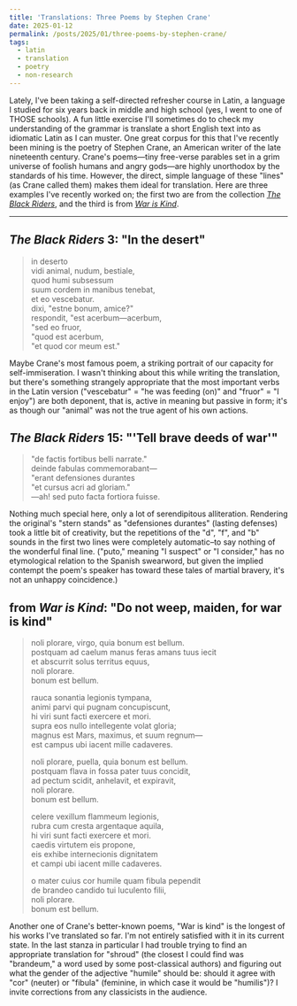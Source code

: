 ```yaml
---
title: 'Translations: Three Poems by Stephen Crane'
date: 2025-01-12
permalink: /posts/2025/01/three-poems-by-stephen-crane/
tags:
  - latin
  - translation
  - poetry
  - non-research
---
```


Lately, I've been taking a self-directed refresher course in Latin, a language I studied for six years back in middle and high school (yes, I went to one of THOSE schools). A fun little exercise I'll sometimes do to check my understanding of the grammar is translate a short English text into as idiomatic Latin as I can muster. One great corpus for this that I've recently been mining is the poetry of Stephen Crane, an American writer of the late nineteenth century. Crane's poems—tiny free-verse parables set in a grim universe of foolish humans and angry gods—are highly unorthodox by the standards of his time. However, the direct, simple language of these "lines" (as Crane called them) makes them ideal for translation. Here are three examples I've recently worked on; the first two are from the collection [*The Black Riders*](https://www.gutenberg.org/cache/epub/40786/pg40786-images.html), and the third is from [*War is Kind*](https://www.gutenberg.org/cache/epub/9870/pg9870.txt).

***

*The Black Riders* 3: "In the desert"
------
> in deserto \
> vidi animal, nudum, bestiale, \
> quod humi subsessum \
> suum cordem in manibus tenebat, \
> et eo vescebatur. \
> dixi, "estne bonum, amice?" \
> respondit, "est acerbum—acerbum, \
> "sed eo fruor, \
> "quod est acerbum, \
> "et quod cor meum est."

Maybe Crane's most famous poem, a striking portrait of our capacity for self-immiseration. I wasn't thinking about this while writing the translation, but there's something strangely appropriate that the most important verbs in the Latin version ("vescebatur" = "he was feeding (on)" and "fruor" = "I enjoy") are both deponent, that is, active in meaning but passive in form; it's as though our "animal" was not the true agent of his own actions.

*The Black Riders* 15: "'Tell brave deeds of war'"
------
> "de factis fortibus belli narrate." \
> deinde fabulas commemorabant— \
> "erant defensiones durantes \
> "et cursus acri ad gloriam." \
> —ah! sed puto facta fortiora fuisse.

Nothing much special here, only a lot of serendipitous alliteration. Rendering the original's "stern stands" as "defensiones durantes" (lasting defenses) took a little bit of creativity, but the repetitions of the "d", "f", and "b" sounds in the first two lines were completely automatic–to say nothing of the wonderful final line. ("puto," meaning "I suspect" or "I consider," has no etymological relation to the Spanish swearword, but given the implied contempt the poem's speaker has toward these tales of martial bravery, it's not an unhappy coincidence.)

from *War is Kind*: "Do not weep, maiden, for war is kind"
------
> noli plorare, virgo, quia bonum est bellum. \
> postquam ad caelum manus feras amans tuus iecit \
> et abscurrit solus territus equus, \
> noli plorare. \
> bonum est bellum. 
> 
> rauca sonantia legionis tympana,\
> animi parvi qui pugnam concupiscunt,\
> hi viri sunt facti exercere et mori.\
> supra eos nullo intellegente volat gloria;\
> magnus est Mars, maximus, et suum regnum—\
> est campus ubi iacent mille cadaveres.
> 
> noli plorare, puella, quia bonum est bellum.\
> postquam flava in fossa pater tuus concidit,\
> ad pectum scidit, anhelavit, et expiravit,\
> noli plorare.\
> bonum est bellum.
> 
> celere vexillum flammeum legionis,\
> rubra cum cresta argentaque aquila,\
> hi viri sunt facti exercere et mori.\
> caedis virtutem eis propone,\
> eis exhibe internecionis dignitatem\
> et campi ubi iacent mille cadaveres.
>
> o mater cuius cor humile quam fibula pependit\
> de brandeo candido tui luculento filii,\
> noli plorare.\
> bonum est bellum.

Another one of Crane's better-known poems, "War is kind" is the longest of his works I've translated so far. I'm not entirely satisfied with it in its current state. In the last stanza in particular I had trouble trying to find an appropriate translation for "shroud" (the closest I could find was "brandeum," a word used by some post-classical authors) and figuring out what the gender of the adjective "humile" should be: should it agree with "cor" (neuter) or "fibula" (feminine, in which case it would be "humilis")? I invite corrections from any classicists in the audience. 
